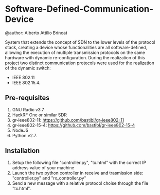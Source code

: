 # Software-Defined-Communication-Device
@author: Alberto Attilio Brincat

System that extends the concept of SDN to the lower levels of the protocol stack, creating a device whose functionalities are all software-defined, allowing the execution of multiple transmission protocols on the same hardware with dynamic re-configuration.
During the realization of this project two distinct communication protocols were used for the realization of the dynamic switch:
- IEEE 802.11
- IEEE 802.15.4.

## Pre-requisites
1. GNU Radio v3.7
2. HackRF One or similar SDR 
3. gr-ieee802-11: https://github.com/bastibl/gr-ieee802-11
4. gr-ieee802-15-4: https://github.com/bastibl/gr-ieee802-15-4
5. NodeJS
6. Python v2.7.

## Installation
1. Setup the following file "controller.py", "tx.html" with the correct IP address value of your machine
2. Launch the two python controller in receive and trasmission side: "controller.py" and "rx_controller.py"
3. Send a new message with a relative protocol choise through the file "tx.html".
